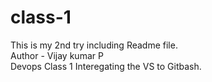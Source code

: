 # class-1
This is my 2nd try including Readme file.
<br>
Author - Vijay kumar P
<br>
Devops Class 1 Interegating the VS to Gitbash.

